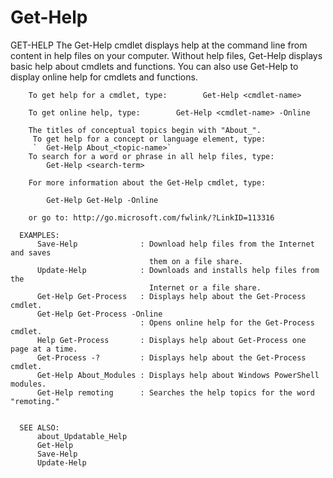 # Get-Help


  GET-HELP
    The Get-Help cmdlet displays help at the command line from content in help files on your computer. Without help files, Get-Help displays basic help about cmdlets and functions. You can also use Get-Help to display online help for cmdlets and functions.
```
    To get help for a cmdlet, type:        Get-Help <cmdlet-name>

    To get online help, type:        Get-Help <cmdlet-name> -Online

    The titles of conceptual topics begin with "About_".
     To get help for a concept or language element, type:
     `  Get-Help About_<topic-name>`
    To search for a word or phrase in all help files, type:
        Get-Help <search-term>

    For more information about the Get-Help cmdlet, type:

        Get-Help Get-Help -Online

    or go to: http://go.microsoft.com/fwlink/?LinkID=113316
```
```
  EXAMPLES:
      Save-Help              : Download help files from the Internet and saves
                               them on a file share.
      Update-Help            : Downloads and installs help files from the
                               Internet or a file share.
      Get-Help Get-Process   : Displays help about the Get-Process cmdlet.
      Get-Help Get-Process -Online
                             : Opens online help for the Get-Process cmdlet.
      Help Get-Process       : Displays help about Get-Process one page at a time.
      Get-Process -?         : Displays help about the Get-Process cmdlet.
      Get-Help About_Modules : Displays help about Windows PowerShell modules.
      Get-Help remoting      : Searches the help topics for the word "remoting."
      

  SEE ALSO:
      about_Updatable_Help
      Get-Help
      Save-Help
      Update-Help

```
